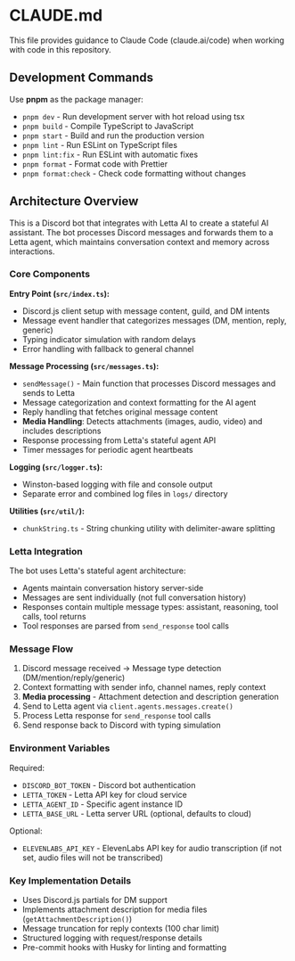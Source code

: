 # CLAUDE.md

This file provides guidance to Claude Code (claude.ai/code) when working with code in this repository.

## Development Commands

Use **pnpm** as the package manager:

- `pnpm dev` - Run development server with hot reload using tsx
- `pnpm build` - Compile TypeScript to JavaScript 
- `pnpm start` - Build and run the production version
- `pnpm lint` - Run ESLint on TypeScript files
- `pnpm lint:fix` - Run ESLint with automatic fixes
- `pnpm format` - Format code with Prettier
- `pnpm format:check` - Check code formatting without changes

## Architecture Overview

This is a Discord bot that integrates with Letta AI to create a stateful AI assistant. The bot processes Discord messages and forwards them to a Letta agent, which maintains conversation context and memory across interactions.

### Core Components

**Entry Point (`src/index.ts`):**
- Discord.js client setup with message content, guild, and DM intents
- Message event handler that categorizes messages (DM, mention, reply, generic)
- Typing indicator simulation with random delays
- Error handling with fallback to general channel

**Message Processing (`src/messages.ts`):**  
- `sendMessage()` - Main function that processes Discord messages and sends to Letta
- Message categorization and context formatting for the AI agent
- Reply handling that fetches original message content
- **Media Handling**: Detects attachments (images, audio, video) and includes descriptions
- Response processing from Letta's stateful agent API
- Timer messages for periodic agent heartbeats

**Logging (`src/logger.ts`):**
- Winston-based logging with file and console output
- Separate error and combined log files in `logs/` directory

**Utilities (`src/util/`):**
- `chunkString.ts` - String chunking utility with delimiter-aware splitting

### Letta Integration

The bot uses Letta's stateful agent architecture:
- Agents maintain conversation history server-side
- Messages are sent individually (not full conversation history)
- Responses contain multiple message types: assistant, reasoning, tool calls, tool returns
- Tool responses are parsed from `send_response` tool calls

### Message Flow

1. Discord message received → Message type detection (DM/mention/reply/generic)
2. Context formatting with sender info, channel names, reply context
3. **Media processing** - Attachment detection and description generation
4. Send to Letta agent via `client.agents.messages.create()`
5. Process Letta response for `send_response` tool calls  
6. Send response back to Discord with typing simulation

### Environment Variables

Required:
- `DISCORD_BOT_TOKEN` - Discord bot authentication
- `LETTA_TOKEN` - Letta API key for cloud service  
- `LETTA_AGENT_ID` - Specific agent instance ID
- `LETTA_BASE_URL` - Letta server URL (optional, defaults to cloud)

Optional:
- `ELEVENLABS_API_KEY` - ElevenLabs API key for audio transcription (if not set, audio files will not be transcribed)

### Key Implementation Details

- Uses Discord.js partials for DM support
- Implements attachment description for media files (`getAttachmentDescription()`)
- Message truncation for reply contexts (100 char limit)
- Structured logging with request/response details
- Pre-commit hooks with Husky for linting and formatting